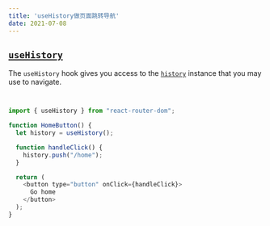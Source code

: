 ```yaml
---
title: 'useHistory做页面跳转导航'
date: 2021-07-08
---   
```

## [`useHistory`](https://reactrouter.com/web/api/Hooks/usehistory)

The `useHistory` hook gives you access to the [`history`](https://reactrouter.com/web/api/history) instance that you may use to navigate.

```javascript


import { useHistory } from "react-router-dom";

function HomeButton() {
  let history = useHistory();

  function handleClick() {
    history.push("/home");
  }

  return (
    <button type="button" onClick={handleClick}>
      Go home
    </button>
  );
}
```